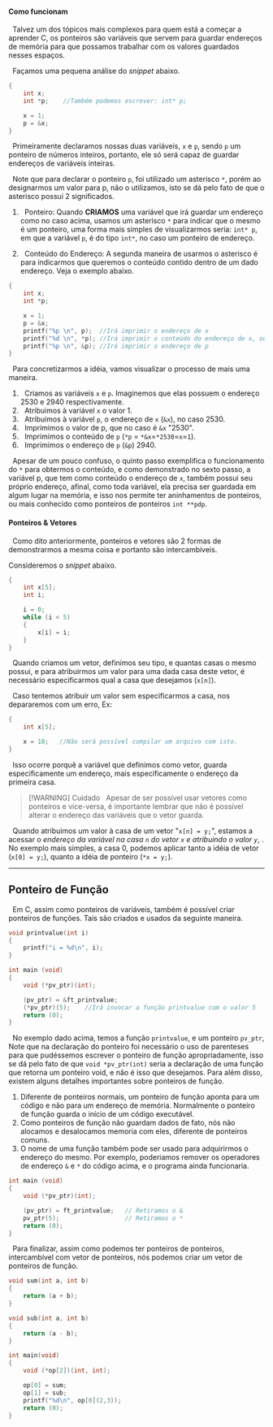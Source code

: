 #### Como funcionam

&nbsp; Talvez um dos tópicos mais complexos para quem está a começar a aprender C, os ponteiros são variáveis que servem para guardar endereços de memória para que possamos trabalhar com os valores guardados nesses espaços.

&nbsp; Façamos uma pequena análise do *snippet* abaixo.

```c
{
	int x;
	int *p;    //Também podemos escrever: int* p;

	x = 1;
	p = &x;
}
```
&nbsp; Primeiramente declaramos nossas duas variáveis, `x` e `p`, sendo `p` um ponteiro de números inteiros, portanto, ele só será capaz de guardar endereços de variáveis inteiras.

&nbsp; Note que para declarar o ponteiro `p`, foi utilizado um asterisco `*`, porém ao designarmos um valor para p, não o utilizamos, isto se dá pelo fato de que o asterisco possui 2 significados.

1. &nbsp; Ponteiro: Quando **CRIAMOS** uma variável que irá guardar um endereço como no caso acima, usamos um asterisco `*` para indicar que o mesmo é um ponteiro, uma forma mais simples de visualizarmos seria: `int* p`, em que a variável `p`, é do tipo `int*`, no caso um ponteiro de endereço.

2. &nbsp; Conteúdo do Endereço: A segunda maneira de usarmos o asterisco é para indicarmos que queremos o conteúdo contido dentro de um dado endereço. Veja o exemplo abaixo.
```c
{
	int x;
	int *p;

	x = 1;
	p = &x;
	printf("%p \n", p);  //Irá imprimir o endereço de x
	printf("%d \n", *p); //Irá imprimir o conteúdo do endereço de x, ou seja, x
	printf("%p \n", &p); //Irá imprimir o endereço de p
}
```
&nbsp; Para concretizarmos a idéia, vamos visualizar o processo de mais uma maneira.

1. &nbsp; Criamos as variáveis `x` e `p`. Imaginemos que elas possuem o endereço 2530 e 2940 respectivamente.
2. &nbsp; Atribuimos à variável `x` o valor 1.
3. &nbsp; Atribuimos à variável `p`, o endereço de `x` (`&x`), no caso 2530.
4. &nbsp; Imprimimos o valor de p, que no caso é `&x` "2530".
5. &nbsp; Imprimimos o conteúdo de `p` (`*p` = `*&x`=`*2530`=`x`=`1`).
6. &nbsp; Imprimimos o endereço de `p` (`&p`) 2940.

&nbsp; Apesar de um pouco confuso, o quinto passo exemplifica o funcionamento do `*` para obtermos o conteúdo, e como demonstrado no sexto passo, a variável p, que tem como conteúdo o endereço de `x`, também possui seu próprio endereço, afinal, como toda variável, ela precisa ser guardada em algum lugar na memória, e isso nos permite ter aninhamentos de ponteiros, ou mais conhecido como ponteiros de ponteiros `int **pdp`.

#### Ponteiros & Vetores

&nbsp; Como dito anteriormente, ponteiros e vetores são 2 formas de demonstrarmos a mesma coisa e portanto são intercambíveis.

Consideremos o *snippet* abaixo.
```c
{
	int x[5];
	int i;

	i = 0;
	while (i < 5)
	{
		x[i] = i;
	}
}
```
&nbsp; Quando criamos um vetor, definimos seu tipo, e quantas casas o mesmo possui, e para atribuirmos um valor para uma dada casa deste vetor, é necessário especificarmos qual a casa que desejamos (`x[n]`).

&nbsp; Caso tentemos atribuir um valor sem especificarmos a casa, nos depararemos com um erro, Ex:

```c
{
	int x[5];

	x = 10;   //Não será possível compilar um arquivo com isto.
}
```
&nbsp; Isso ocorre porquê a variável que definimos como vetor, guarda especificamente um endereço, mais especificamente o endereço da primeira casa.

> [!WARNING] Cuidado
> &nbsp; Apesar de ser possível usar vetores como ponteiros e vice-versa, é importante lembrar que não é possível alterar o endereço das variáveis que o vetor guarda.

&nbsp; Quando atribuimos um valor à casa de um vetor "`x[n] = y;`", estamos a acessar o *endereço da variável na casa `n` do vetor `x` e atribuindo o valor `y`*, . No exemplo mais simples, a casa 0, podemos aplicar tanto a idéia de vetor (`x[0] = y;`), quanto a idéia de ponteiro (`*x = y;`).

***

## Ponteiro de Função

&nbsp; Em C, assim como ponteiros de variáveis, também é possível criar ponteiros de funções. Tais são criados e usados da seguinte maneira.

```c
void printvalue(int i)
{
	printf("i = %d\n", i);
}

int main (void)
{
	void (*pv_ptr)(int);

	(pv_ptr) = &ft_printvalue;
	(*pv_ptr)(5);    //Irá invocar a função printvalue com o valor 5
	return (0);
}
```

&nbsp; No exemplo dado acima, temos a função `printvalue`, e um ponteiro `pv_ptr`, Note que na declaração do ponteiro foi necessário o uso de parenteses para que pudéssemos escrever o ponteiro de função apropriadamente, isso se dá pelo fato de que `void *pv_ptr(int)` seria a declaração de uma função que retorna um ponteiro void, e não é isso que desejamos. Para além disso, existem alguns detalhes importantes sobre ponteiros de função.

1. Diferente de ponteiros normais, um ponteiro de função aponta para um código e não para um endereço de memória. Normalmente o ponteiro de função guarda o início de um código executável.
2. Como ponteiros de função não guardam dados de fato, nós não alocamos e desalocamos memoria com eles, diferente de ponteiros comuns.
3. O nome de uma função também pode ser usado para adquirirmos o endereço do mesmo. Por exemplo, poderiamos remover os operadores de endereço `&` e `*` do código acima, e o programa ainda funcionaria.

```c
int main (void)
{
	void (*pv_ptr)(int);

	(pv_ptr) = ft_printvalue;   // Retiramos o &
	pv_ptr(5);                  // Retiramos o *
	return (0);
}
```

&nbsp; Para finalizar, assim como podemos ter ponteiros de ponteiros, intercambível com vetor de ponteiros, nós podemos criar um vetor de ponteiros de função.

```c
void sum(int a, int b)
{
	return (a + b);
}

void sub(int a, int b)
{
	return (a - b);
}

int main(void)
{
	void (*op[2])(int, int);

	op[0] = sum;
	op[1] = sub;
	printf("%d\n", op[0](2,3));
	return (0);
}
```

